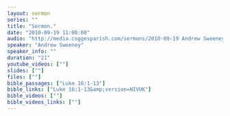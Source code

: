 ```yaml
---
layout: sermon
series: ""
title: "Sermon."
date: "2010-09-19 11:00:00"
audio: "http://media.coggesparish.com/sermons/2010-09-19 Andrew Sweeney.mp3"
speaker: "Andrew Sweeney"
speaker_info: ""
duration: "21"
youtube_videos: [""]
slides: [""]
files: [""]
bible_passages: ["Luke 16:1-13"]
bible_links: ["Luke 16:1-13&amp;version=NIVUK"]
bible_videos: [""]
bible_videos_links: [""]
---
```

